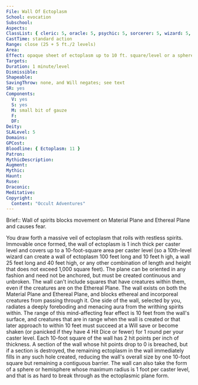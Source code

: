 ```yaml
---
File: Wall Of Ectoplasm
School: evocation
Subschool: 
Aspects: 
ClassList: { cleric: 5, oracle: 5, psychic: 5, sorcerer: 5, wizard: 5, spiritualist: 5 }
CastTime: standard action
Range: close (25 + 5 ft./2 levels)
Area: 
Effect: opaque sheet of ectoplasm up to 10 ft. square/level or a sphere or hemisphere with a radius of up to 1 ft./level
Targets: 
Duration: 1 minute/level
Dismissible: 
Shapeable: 
SavingThrow: none, and Will negates; see text
SR: yes
Components:
  V: yes
  S: yes
  M: small bit of gauze
  F: 
  DF: 
Deity: 
SLALevel: 5
Domains: 
GPCost: 
Bloodline: { Ectoplasm: 11 }
Patron: 
MythicDescription: 
Augment: 
Mythic: 
Haunt: 
Ruse: 
Draconic: 
Meditative: 
Copyright:
  Content: "Occult Adventures"
---
```

Brief:: Wall of spirits blocks movement on Material Plane and Ethereal Plane and causes fear.

You draw forth a massive veil of ectoplasm that roils with restless spirits. Immovable once formed, the wall of ectoplasm is 1 inch thick per caster level and covers up to a 10-foot-square area per caster level (so a 10th-level wizard can create a wall of ectoplasm 100 feet long and 10 feet h igh, a wall 25 feet long and 40 feet high, or any other combination of length and height that does not exceed 1,000 square feet). The plane can be oriented in any fashion and need not be anchored, but must be created continuous and unbroken. The wall can't include squares that have creatures within them, even if the creatures are on the Ethereal Plane. The wall exists on both the Material Plane and Ethereal Plane, and blocks ethereal and incorporeal creatures from passing through it.  One side of the wall, selected by you, radiates a deeply foreboding and menacing aura from the writhing spirits within. The range of this mind-affecting fear effect is 10 feet from the wall's surface, and creatures that are in range when the wall is created or that later approach to within 10 feet must succeed at a Will save or become shaken (or panicked if they have 4 Hit Dice or fewer) for 1 round per your caster level.  Each 10-foot square of the wall has 2 hit points per inch of thickness. A section of the wall whose hit points drop to 0 is breached, but if a section is destroyed, the remaining ectoplasm in the wall immediately fills in any such hole created, reducing the wall's overall size by one 10-foot square but remaining a contiguous barrier. The wall can also take the form of a sphere or hemisphere whose maximum radius is 1 foot per caster level, and that is as hard to break through as the ectoplasmic plane form.
